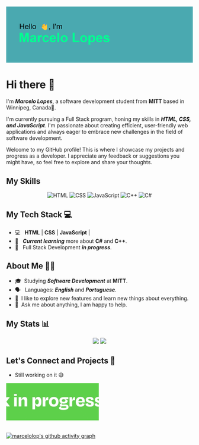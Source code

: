 ![](./assets/download.png)

# Hi there 👋

 I'm **_Marcelo Lopes_**, a software development student from **MITT** based in Winnipeg, Canada🍁. 
 
 I'm currently pursuing a Full Stack program, honing my skills in **_HTML, CSS, and JavaScript_**. I'm passionate about creating efficient, user-friendly web applications and always eager to embrace new challenges in the field of software development.

Welcome to my GitHub profile! This is where I showcase my projects and progress as a developer. I appreciate any feedback or suggestions you might have, so feel free to explore and share your thoughts.

## My Skills

<p align="center">
  <img src="https://img.shields.io/badge/web-HTML-informational?style=for-the-badge&logo=html5&logoColor=white&color=E34F26" alt="HTML">
  <img src="https://img.shields.io/badge/web-CSS-informational?style=for-the-badge&logo=css3&logoColor=white&color=1572B6" alt="CSS">
  <img src="https://img.shields.io/badge/web-JavaScript-informational?style=for-the-badge&logo=javascript&logoColor=white&color=F7DF1E" alt="JavaScript">
  <img src="https://img.shields.io/badge/code-C++-informational?style=for-the-badge&logo=c%2B%2B&logoColor=white&color=00599C" alt="C++">
  <img src="https://img.shields.io/badge/code-C%23-informational?style=for-the-badge&logo=c-sharp&logoColor=white&color=239120" alt="C#">
</p>

## My Tech Stack 💻

- 💻 &nbsp; **HTML** | **CSS** | **JavaScript** |
- 🌱 &nbsp; **_Current learning_** more about **C#** and **C++**.
- 🌱 &nbsp; Full Stack Development **_in progress_**.

## About Me 👨‍💻

- 🎓&nbsp; Studying **_Software Development_** at **MITT**.
- 🗣 &nbsp; Languages: **_English_** and **_Portuguese_**.
- 🤔&nbsp; I like to explore new features and learn new things about everything.
- 💬&nbsp; Ask me about anything, I am happy to help.

## My Stats 📊

<p align="center">
  <img height="180em" src="https://github-readme-stats.vercel.app/api?username=marcelolop&show_icons=true&theme=react-dark&include_all_commits=true&count_private=true"/>
  <img height="180em" src="https://github-readme-stats.vercel.app/api/top-langs/?username=marcelolop&layout=compact&langs_count=8&theme=react-dark"/>
</p>

## Let's Connect and Projects 🤝

- Still working on it 😅

![work in progress](./assets/giphy.gif)

##

[![marcelolop's github activity graph](https://github-readme-activity-graph.vercel.app/graph?username=marcelolop&theme=react-dark)](https://github.com/marcelolop)